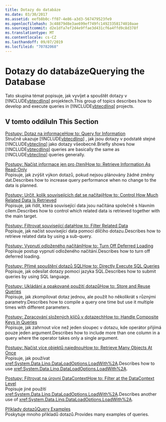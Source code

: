 ```yaml
---
title: Dotazy do databáze
ms.date: 03/30/2017
ms.assetid: eefb8b0c-ff07-4e86-a3d3-567479523fe9
ms.openlocfilehash: 3c48879d8e3ae699ef749fc14923358174010aae
ms.sourcegitcommit: d2e1dfa7ef2d4e9ffae3d431cf6a4ffd9c8d378f
ms.translationtype: MT
ms.contentlocale: cs-CZ
ms.lasthandoff: 09/07/2019
ms.locfileid: "70782068"
---
```

# <a name="querying-the-database"></a><span data-ttu-id="a3571-102">Dotazy do databáze</span><span class="sxs-lookup"><span data-stu-id="a3571-102">Querying the Database</span></span>
<span data-ttu-id="a3571-103">Tato skupina témat popisuje, jak vyvíjet a spouštět dotazy v [!INCLUDE[vbtecdlinq](../../../../../../includes/vbtecdlinq-md.md)] projektech.</span><span class="sxs-lookup"><span data-stu-id="a3571-103">This group of topics describes how to develop and execute queries in [!INCLUDE[vbtecdlinq](../../../../../../includes/vbtecdlinq-md.md)] projects.</span></span>  
  
## <a name="in-this-section"></a><span data-ttu-id="a3571-104">V tomto oddílu</span><span class="sxs-lookup"><span data-stu-id="a3571-104">In This Section</span></span>  
 [<span data-ttu-id="a3571-105">Postupy: Dotaz na informace</span><span class="sxs-lookup"><span data-stu-id="a3571-105">How to: Query for Information</span></span>](how-to-query-for-information.md)  
 <span data-ttu-id="a3571-106">Stručně ukazuje [!INCLUDE[vbtecdlinq](../../../../../../includes/vbtecdlinq-md.md)] , jak jsou dotazy v podstatě stejné [!INCLUDE[vbteclinq](../../../../../../includes/vbteclinq-md.md)] jako dotazy všeobecně.</span><span class="sxs-lookup"><span data-stu-id="a3571-106">Briefly shows how [!INCLUDE[vbtecdlinq](../../../../../../includes/vbtecdlinq-md.md)] queries are basically the same as [!INCLUDE[vbteclinq](../../../../../../includes/vbteclinq-md.md)] queries generally.</span></span>  
  
 [<span data-ttu-id="a3571-107">Postupy: Načíst informace jen pro čtení</span><span class="sxs-lookup"><span data-stu-id="a3571-107">How to: Retrieve Information As Read-Only</span></span>](how-to-retrieve-information-as-read-only.md)  
 <span data-ttu-id="a3571-108">Popisuje, jak zvýšit výkon dotazů, pokud nejsou plánovány žádné změny dat.</span><span class="sxs-lookup"><span data-stu-id="a3571-108">Describes how to increase query performance when no change to the data is planned.</span></span>  
  
 [<span data-ttu-id="a3571-109">Postupy: Určit, kolik souvisejících dat se načítají</span><span class="sxs-lookup"><span data-stu-id="a3571-109">How to: Control How Much Related Data Is Retrieved</span></span>](how-to-control-how-much-related-data-is-retrieved.md)  
 <span data-ttu-id="a3571-110">Popisuje, jak řídit, která související data jsou načítána společně s hlavním cílem.</span><span class="sxs-lookup"><span data-stu-id="a3571-110">Describes how to control which related data is retrieved together with the main target.</span></span>  
  
 [<span data-ttu-id="a3571-111">Postupy: Filtrovat související data</span><span class="sxs-lookup"><span data-stu-id="a3571-111">How to: Filter Related Data</span></span>](how-to-filter-related-data.md)  
 <span data-ttu-id="a3571-112">Popisuje, jak načíst související data pomocí dílčího dotazu.</span><span class="sxs-lookup"><span data-stu-id="a3571-112">Describes how to retrieve related data by using a sub-query.</span></span>  
  
 [<span data-ttu-id="a3571-113">Postupy: Vypnutí odloženého načítání</span><span class="sxs-lookup"><span data-stu-id="a3571-113">How to: Turn Off Deferred Loading</span></span>](how-to-turn-off-deferred-loading.md)  
 <span data-ttu-id="a3571-114">Popisuje postup vypnutí odloženého načítání.</span><span class="sxs-lookup"><span data-stu-id="a3571-114">Describes how to turn off deferred loading.</span></span>  
  
 [<span data-ttu-id="a3571-115">Postupy: Přímé spouštění dotazů SQL</span><span class="sxs-lookup"><span data-stu-id="a3571-115">How to: Directly Execute SQL Queries</span></span>](how-to-directly-execute-sql-queries.md)  
 <span data-ttu-id="a3571-116">Popisuje, jak odesílat dotazy pomocí jazyka SQL.</span><span class="sxs-lookup"><span data-stu-id="a3571-116">Describes how to submit queries by using SQL language.</span></span>  
  
 [<span data-ttu-id="a3571-117">Postupy: Ukládání a opakované použití dotazů</span><span class="sxs-lookup"><span data-stu-id="a3571-117">How to: Store and Reuse Queries</span></span>](how-to-store-and-reuse-queries.md)  
 <span data-ttu-id="a3571-118">Popisuje, jak zkompilovat dotaz jednou, ale použít ho několikrát s různými parametry.</span><span class="sxs-lookup"><span data-stu-id="a3571-118">Describes how to compile a query one time but use it multiple times with different parameters.</span></span>  
  
 [<span data-ttu-id="a3571-119">Postupy: Zpracování složených klíčů v dotazech</span><span class="sxs-lookup"><span data-stu-id="a3571-119">How to: Handle Composite Keys in Queries</span></span>](how-to-handle-composite-keys-in-queries.md)  
 <span data-ttu-id="a3571-120">Popisuje, jak zahrnout více než jeden sloupec v dotazu, kde operátor přijímá pouze jeden argument.</span><span class="sxs-lookup"><span data-stu-id="a3571-120">Describes how to include more than one column in a query where the operator takes only a single argument.</span></span>  
  
 [<span data-ttu-id="a3571-121">Postupy: Načíst více objektů najednou</span><span class="sxs-lookup"><span data-stu-id="a3571-121">How to: Retrieve Many Objects At Once</span></span>](how-to-retrieve-many-objects-at-once.md)  
 <span data-ttu-id="a3571-122">Popisuje, jak používat <xref:System.Data.Linq.DataLoadOptions.LoadWith%2A>.</span><span class="sxs-lookup"><span data-stu-id="a3571-122">Describes how to use <xref:System.Data.Linq.DataLoadOptions.LoadWith%2A>.</span></span>  
  
 [<span data-ttu-id="a3571-123">Postupy: Filtrovat na úrovni DataContext</span><span class="sxs-lookup"><span data-stu-id="a3571-123">How to: Filter at the DataContext Level</span></span>](how-to-filter-at-the-datacontext-level.md)  
 <span data-ttu-id="a3571-124">Popisuje jiné použití <xref:System.Data.Linq.DataLoadOptions.LoadWith%2A>.</span><span class="sxs-lookup"><span data-stu-id="a3571-124">Describes another use of <xref:System.Data.Linq.DataLoadOptions.LoadWith%2A>.</span></span>  
  
 [<span data-ttu-id="a3571-125">Příklady dotazů</span><span class="sxs-lookup"><span data-stu-id="a3571-125">Query Examples</span></span>](query-examples.md)  
 <span data-ttu-id="a3571-126">Poskytuje mnoho příkladů dotazů.</span><span class="sxs-lookup"><span data-stu-id="a3571-126">Provides many examples of queries.</span></span>
